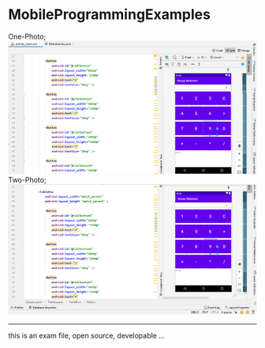 # MobileProgrammingExamples
One-Photo;
![alt text](https://github.com/mustafakoca99/MobileProgrammingExamples/blob/main/1.PNG)
Two-Photo;
![alt text](https://github.com/mustafakoca99/MobileProgrammingExamples/blob/main/2.PNG)

************************

this is an exam file, open source, developable ...
